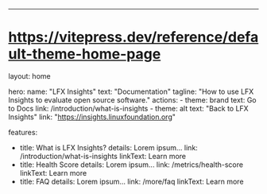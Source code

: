 ---
# https://vitepress.dev/reference/default-theme-home-page
layout: home

hero:
  name: "LFX Insights"
  text: "Documentation"
  tagline: "How to use LFX Insights to evaluate open source software."
  actions:
    - theme: brand
      text: Go to Docs
      link: /introduction/what-is-insights
    - theme: alt
      text: "Back to LFX Insights"
      link: "https://insights.linuxfoundation.org"

features:
  - title: What is LFX Insights?
    details: Lorem ipsum...
    link: /introduction/what-is-insights
    linkText: Learn more
  - title: Health Score
    details: Lorem ipsum...
    link: /metrics/health-score
    linkText: Learn more
  - title: FAQ
    details: Lorem ipsum...
    link: /more/faq
    linkText: Learn more

